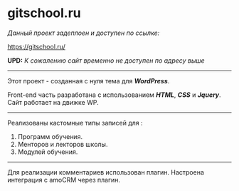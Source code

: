 # gitschool.ru

_Данный проект задеплоен и доступен по ссылке:_

<https://gitschool.ru/>

__UPD:__
_К сожалению сайт временно не доступен по адресу выше_

***

Этот проект - созданная с нуля тема для **_WordPress_**.

Front-end часть разработана с использованием **_HTML_**, **_CSS_** и **_Jquery_**.
Сайт работает на движке WP.

***

Реализованы кастомные типы записей для :
  1. Программ обучения.
  2. Менторов и лекторов школы.
  3. Модулей обучения.
  
***

Для реализации комментариев использован плагин.
Настроена интеграция с amoCRM через плагин.
  
